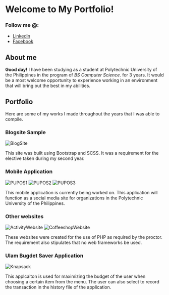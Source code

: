 # Welcome to My Portfolio!

### Follow me @:

- [Linkedin](linkedin.com/in/matthew-olaguer-683885245)
- [Facebook](facebook.com/Flint.Oldfield)

## About me

**Good day!** I have been studying as a student at Polytechnic University of the Philippines in the program of *BS Computer Science*. for 3 years. It would be a most welcome opportunity to experience working in an environment that will bring out the best in my abilities.

## Portfolio

Here are some of my works I made throughout the years that I was able to compile.

### Blogsite Sample

![BlogSite](https://raw.githubusercontent.com/Der-Schneeprinz/der-schneeprinz.github.io/main/img/Blog%20Site.JPG)

This site was built using Bootstrap and SCSS. It was a requirement for the elective taken during my second year.

### Mobile Application

![PUPOS1](https://raw.githubusercontent.com/Der-Schneeprinz/der-schneeprinz.github.io/main/img/PUPOS1.png)
![PUPOS2](https://raw.githubusercontent.com/Der-Schneeprinz/der-schneeprinz.github.io/main/img/PUPOS2.png)
![PUPOS3](https://raw.githubusercontent.com/Der-Schneeprinz/der-schneeprinz.github.io/main/img/PUPOS3.png)

This mobile application is currently being worked on. This application will function as a social media site for organizations in the Polytechnic University of the Philippines.

### Other websites

![ActivityWebsite](https://raw.githubusercontent.com/Der-Schneeprinz/der-schneeprinz.github.io/main/img/Activity%20Website.JPG)
![CoffeeshopWebsite](https://raw.githubusercontent.com/Der-Schneeprinz/der-schneeprinz.github.io/main/img/Coffeeshop%20Website.JPG)

These websites were created for the use of PHP as required by the proctor. The requirement also stipulates that no web frameworks be used.

### Ulam Bugdet Saver Application

![Knapsack](https://raw.githubusercontent.com/Der-Schneeprinz/der-schneeprinz.github.io/main/img/Knapsack%20Ulam%20Saver.JPG)

This applcaiton is used for maximizing the budget of the user when choosing a certain item from the menu. The user can also select to record the transaction in the history file of the application.
